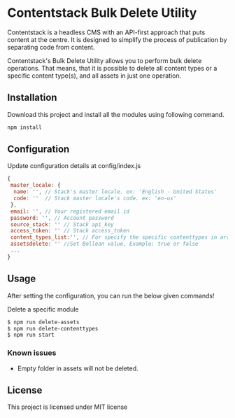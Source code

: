 # Contentstack Bulk Delete Utility

Contentstack is a headless CMS with an API-first approach that puts content at the centre. It is designed to simplify the process of publication by separating code from content.

Contentstack's Bulk Delete Utility allows you to perform bulk delete operations. That means, that it is possible to delete all content types or a specific content type(s), and all assets in just one operation.

## Installation

Download this project and install all the modules using following command.

```bash
npm install
```

## Configuration

Update configuration details at config/index.js

```js
{
 master_locale: {
  name: '', // Stack's master locale. ex: 'English - United States'
  code: ''  // Stack master locale's code. ex: 'en-us'
 },
 email: '', // Your registered email id
 password: '', // Account password
 source_stack: '' // Stack api_key
 access_token: '' // Stack access_token
 content_types_list:'', // For specify the specific contenttypes in array eg: ['product', 'category']
 assetsdelete: '' //Set Bollean value, Example: true or false 
 ...
}
```
    
## Usage
After setting the configuration, you can run the below given commands!

  
 Delete a specific module
```bash
$ npm run delete-assets
$ npm run delete-contenttypes
$ npm run start

```

### Known issues
* Empty folder in assets will not be deleted.


## License
This project is licensed under MIT license
